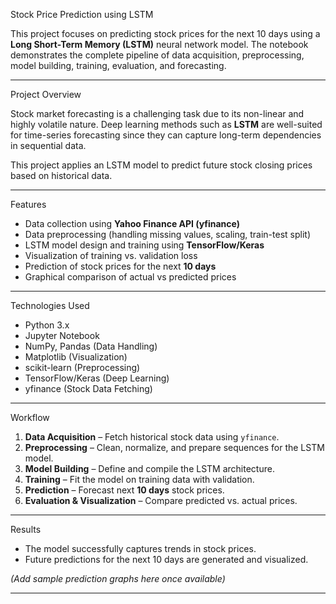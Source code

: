  Stock Price Prediction using LSTM

This project focuses on predicting stock prices for the next 10 days using a **Long Short-Term Memory (LSTM)** neural network model. The notebook demonstrates the complete pipeline of data acquisition, preprocessing, model building, training, evaluation, and forecasting.

---

Project Overview

Stock market forecasting is a challenging task due to its non-linear and highly volatile nature. Deep learning methods such as **LSTM** are well-suited for time-series forecasting since they can capture long-term dependencies in sequential data.

This project applies an LSTM model to predict future stock closing prices based on historical data.  

---

Features

- Data collection using **Yahoo Finance API (yfinance)**  
- Data preprocessing (handling missing values, scaling, train-test split)  
- LSTM model design and training using **TensorFlow/Keras**  
- Visualization of training vs. validation loss  
- Prediction of stock prices for the next **10 days**  
- Graphical comparison of actual vs predicted prices  




---

Technologies Used

- Python 3.x  
- Jupyter Notebook  
- NumPy, Pandas (Data Handling)  
- Matplotlib (Visualization)  
- scikit-learn (Preprocessing)  
- TensorFlow/Keras (Deep Learning)  
- yfinance (Stock Data Fetching)  

---

Workflow

1. **Data Acquisition** – Fetch historical stock data using `yfinance`.  
2. **Preprocessing** – Clean, normalize, and prepare sequences for the LSTM model.  
3. **Model Building** – Define and compile the LSTM architecture.  
4. **Training** – Fit the model on training data with validation.  
5. **Prediction** – Forecast next **10 days** stock prices.  
6. **Evaluation & Visualization** – Compare predicted vs. actual prices.  

---

Results

- The model successfully captures trends in stock prices.  
- Future predictions for the next 10 days are generated and visualized.  

*(Add sample prediction graphs here once available)*

---




